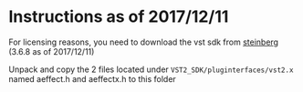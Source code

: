 Instructions as of 2017/12/11
=============================

For licensing reasons, you need to download the vst sdk from [steinberg](https://www.steinberg.net/en/company/developers.html) (3.6.8 as of 2017/12/11)

Unpack and copy the 2 files located under `VST2_SDK/pluginterfaces/vst2.x` named aeffect.h and aeffectx.h to this folder
